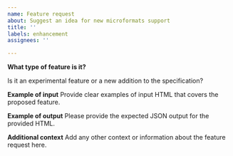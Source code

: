 ```yaml
---
name: Feature request
about: Suggest an idea for new microformats support
title: ''
labels: enhancement
assignees: ''

---
```


**What type of feature is it?**

Is it an experimental feature or a new addition to the specification?

**Example of input**
Provide clear examples of input HTML that covers the proposed feature.

**Example of output**
Please provide the expected JSON output for the provided HTML.

**Additional context**
Add any other context or information about the feature request here.
